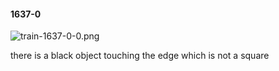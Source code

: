 #### 1637-0
![train-1637-0-0.png](https://github.com/lil-lab/nlvr/raw/master/nlvr/train/images/52/train-1637-0-0.png "train-1637-0-0.png")

there is a black object touching the edge which is not a square